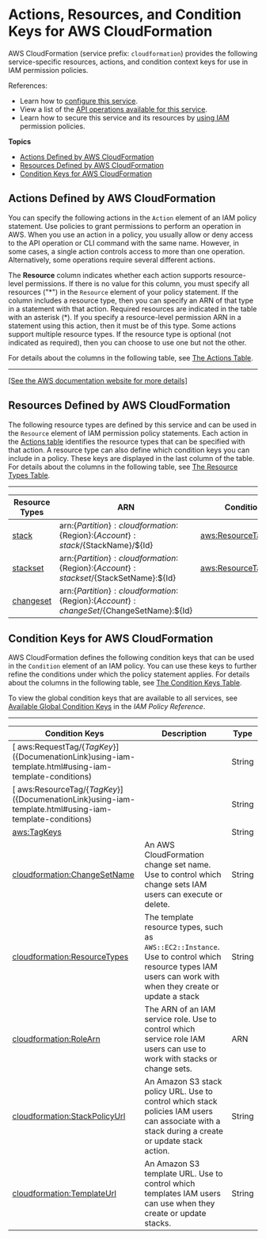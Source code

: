 # Actions, Resources, and Condition Keys for AWS CloudFormation<a name="list_awscloudformation"></a>

AWS CloudFormation \(service prefix: `cloudformation`\) provides the following service\-specific resources, actions, and condition context keys for use in IAM permission policies\.

References:
+ Learn how to [configure this service](https://docs.aws.amazon.com/AWSCloudFormation/latest/UserGuide/)\.
+ View a list of the [API operations available for this service](https://docs.aws.amazon.com/AWSCloudFormation/latest/APIReference/)\.
+ Learn how to secure this service and its resources by [using IAM](https://docs.aws.amazon.com/AWSCloudFormation/latest/UserGuide/using-iam-template.html) permission policies\.

**Topics**
+ [Actions Defined by AWS CloudFormation](#awscloudformation-actions-as-permissions)
+ [Resources Defined by AWS CloudFormation](#awscloudformation-resources-for-iam-policies)
+ [Condition Keys for AWS CloudFormation](#awscloudformation-policy-keys)

## Actions Defined by AWS CloudFormation<a name="awscloudformation-actions-as-permissions"></a>

You can specify the following actions in the `Action` element of an IAM policy statement\. Use policies to grant permissions to perform an operation in AWS\. When you use an action in a policy, you usually allow or deny access to the API operation or CLI command with the same name\. However, in some cases, a single action controls access to more than one operation\. Alternatively, some operations require several different actions\.

The **Resource** column indicates whether each action supports resource\-level permissions\. If there is no value for this column, you must specify all resources \("\*"\) in the `Resource` element of your policy statement\. If the column includes a resource type, then you can specify an ARN of that type in a statement with that action\. Required resources are indicated in the table with an asterisk \(\*\)\. If you specify a resource\-level permission ARN in a statement using this action, then it must be of this type\. Some actions support multiple resource types\. If the resource type is optional \(not indicated as required\), then you can choose to use one but not the other\.

For details about the columns in the following table, see [The Actions Table](reference_policies_actions-resources-contextkeys.md#actions_table)\.


****  
[\[See the AWS documentation website for more details\]](http://docs.aws.amazon.com/IAM/latest/UserGuide/list_awscloudformation.html)

## Resources Defined by AWS CloudFormation<a name="awscloudformation-resources-for-iam-policies"></a>

The following resource types are defined by this service and can be used in the `Resource` element of IAM permission policy statements\. Each action in the [Actions table](#awscloudformation-actions-as-permissions) identifies the resource types that can be specified with that action\. A resource type can also define which condition keys you can include in a policy\. These keys are displayed in the last column of the table\. For details about the columns in the following table, see [The Resource Types Table](reference_policies_actions-resources-contextkeys.md#resources_table)\.


****  

| Resource Types | ARN | Condition Keys | 
| --- | --- | --- | 
|   [ stack ](https://docs.aws.amazon.com/AWSCloudFormation/latest/UserGuide/cfn-whatis-concepts.html#w2ab1b5c15b9)  |  arn:$\{Partition\}:cloudformation:$\{Region\}:$\{Account\}:stack/$\{StackName\}/$\{Id\}  |   [ aws:ResourceTag/$\{TagKey\} ](#awscloudformation-aws_ResourceTag___TagKey_)   | 
|   [ stackset ](https://docs.aws.amazon.com/AWSCloudFormation/latest/UserGuide/stacksets-concepts.html#stacksets-concepts-stackset)  |  arn:$\{Partition\}:cloudformation:$\{Region\}:$\{Account\}:stackset/$\{StackSetName\}:$\{Id\}  |   [ aws:ResourceTag/$\{TagKey\} ](#awscloudformation-aws_ResourceTag___TagKey_)   | 
|   [ changeset ](https://docs.aws.amazon.com/AWSCloudFormation/latest/UserGuide/cfn-whatis-concepts.html#w2ab1b5c15c11)  |  arn:$\{Partition\}:cloudformation:$\{Region\}:$\{Account\}:changeSet/$\{ChangeSetName\}:$\{Id\}  |  | 

## Condition Keys for AWS CloudFormation<a name="awscloudformation-policy-keys"></a>

AWS CloudFormation defines the following condition keys that can be used in the `Condition` element of an IAM policy\. You can use these keys to further refine the conditions under which the policy statement applies\. For details about the columns in the following table, see [The Condition Keys Table](reference_policies_actions-resources-contextkeys.md#context_keys_table)\.

To view the global condition keys that are available to all services, see [Available Global Condition Keys](reference_policies_condition-keys.html#AvailableKeys) in the *IAM Policy Reference*\.


****  

| Condition Keys | Description | Type | 
| --- | --- | --- | 
|   [ aws:RequestTag/$\{TagKey\} ](${DocumenationLink}using-iam-template.html#using-iam-template-conditions)  |  | String | 
|   [ aws:ResourceTag/$\{TagKey\} ](${DocumenationLink}using-iam-template.html#using-iam-template-conditions)  |  | String | 
|   [ aws:TagKeys ](${DocumenationLink}using-iam-template.html#using-iam-template-conditions)  |  | String | 
|   [ cloudformation:ChangeSetName ](${DocumenationLink}using-iam-template.html#using-iam-template-conditions)  | An AWS CloudFormation change set name\. Use to control which change sets IAM users can execute or delete\. | String | 
|   [ cloudformation:ResourceTypes ](${DocumenationLink}using-iam-template.html#using-iam-template-conditions)  | The template resource types, such as <code>AWS::EC2::Instance</code>\. Use to control which resource types IAM users can work with when they create or update a stack | String | 
|   [ cloudformation:RoleArn ](${DocumenationLink}using-iam-template.html#using-iam-template-conditions)  | The ARN of an IAM service role\. Use to control which service role IAM users can use to work with stacks or change sets\. | ARN | 
|   [ cloudformation:StackPolicyUrl ](${DocumenationLink}using-iam-template.html#using-iam-template-conditions)  | An Amazon S3 stack policy URL\. Use to control which stack policies IAM users can associate with a stack during a create or update stack action\. | String | 
|   [ cloudformation:TemplateUrl ](${DocumenationLink}using-iam-template.html#using-iam-template-conditions)  | An Amazon S3 template URL\. Use to control which templates IAM users can use when they create or update stacks\. | String | 